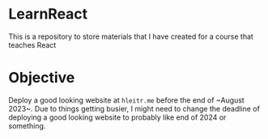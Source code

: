 # LearnReact

This is a repository to store materials that I have created for a course that teaches React

# Objective

Deploy a good looking website at `hleitr.me` before the end of ~August 2023~. Due to things getting busier, I might need to change the deadline of deploying a good looking website to probably like end of 2024 or something. 